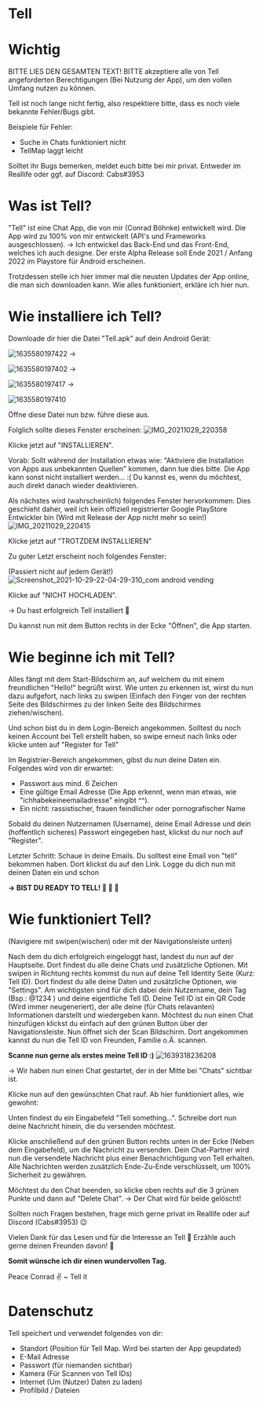 # Tell

# Wichtig
BITTE LIES DEN GESAMTEN TEXT!
BITTE akzeptiere alle von Tell angeforderten Berechtigungen (Bei Nutzung der App), um den vollen Umfang nutzen zu können.

Tell ist noch lange nicht fertig, also respektiere bitte, dass 
es noch viele bekannte Fehler/Bugs gibt.

Beispiele für Fehler:
- Suche in Chats funktioniert nicht
- TellMap laggt leicht


Solltet ihr Bugs bemerken, meldet euch bitte bei mir privat. 
Entweder im Reallife oder ggf. auf Discord: Cabs#3953

# Was ist Tell?

"Tell" ist eine Chat App, die von mir (Conrad Böhnke) entwickelt wird.
Die App  wird zu 100% von mir entwickelt (API's und Frameworks ausgeschlossen).
-> Ich entwickel das Back-End und das Front-End, welches ich auch designe.
Der erste Alpha Release soll Ende 2021 / Anfang 2022 im Playstore für Android erscheinen.

Trotzdessen stelle ich hier immer mal die neusten Updates der App online, die man sich downloaden kann.
Wie alles funktioniert, erkläre ich hier nun.

# Wie installiere ich Tell?

Downloade dir hier die Datei "Tell.apk" auf dein Android Gerät:

![1635580197422](https://user-images.githubusercontent.com/34183744/139525000-aa5f788d-b741-4f5b-9379-98e79bacd66a.jpg)
->

![1635580197402](https://user-images.githubusercontent.com/34183744/139525017-4f2ba6d3-fc1e-44b4-9681-ba75c67dcaa0.jpg)
->

![1635580197417](https://user-images.githubusercontent.com/34183744/139525025-ffa7e2e7-e6ca-47f9-a249-81de664b0648.jpg)
->

![1635580197410](https://user-images.githubusercontent.com/34183744/139525035-2e929fc9-46da-427a-a10b-8ba362ecedea.jpg)


Öffne diese Datei nun bzw. führe diese aus.

Folglich sollte dieses Fenster erscheinen:
![IMG_20211029_220358](https://user-images.githubusercontent.com/34183744/139495600-627d74d4-468e-454c-af15-1bd7cc1271c8.jpg)

Klicke jetzt auf "INSTALLIEREN".

Vorab: Sollt während der Installation etwas wie: "Aktiviere die Installation von Apps aus unbekannten Quellen" kommen, dann tue dies bitte. 
Die App kann sonst nicht installiert werden... :(
Du kannst es, wenn du möchtest, auch direkt danach wieder deaktivieren.

Als nächstes wird (wahrscheinlich) folgendes Fenster hervorkommen:
Dies geschieht daher, weil ich kein offiziell registrierter Google PlayStore Entwickler bin (Wird mit Release der App nicht mehr so sein!)
![IMG_20211029_220415](https://user-images.githubusercontent.com/34183744/139495719-ebd98ab4-5ffd-4634-b962-7a19b3220374.jpg)

Klicke jetzt auf "TROTZDEM INSTALLIEREN"

Zu guter Letzt erscheint noch folgendes Fenster:

(Passiert nicht auf jedem Gerät!)
![Screenshot_2021-10-29-22-04-29-310_com android vending](https://user-images.githubusercontent.com/34183744/139495954-ddedc407-93af-4133-8140-039d3c2c53b4.jpg)

Klicke auf "NICHT HOCHLADEN".

-> Du hast erfolgreich Tell installiert 🤟

Du kannst nun mit dem Button rechts in der Ecke "Öffnen", die App starten.


# Wie beginne ich mit Tell?

Alles fängt mit dem Start-Bildschirm an, auf welchem du mit einem freundlichen "Hello!" begrüßt wirst.
Wie unten zu erkennen ist, wirst du nun dazu aufgefort, nach links zu swipen (Einfach den Finger von der rechten Seite des Bildschirmes zu der linken Seite des Bildschirmes ziehen/wischen).

Und schon bist du in dem Login-Bereich angekommen.
Solltest du noch keinen Account bei Tell erstellt haben, so swipe erneut nach links oder klicke unten auf "Register for Tell"

Im Registrier-Bereich angekommen, gibst du nun deine Daten ein.
Folgendes wird von dir erwartet:

- Passwort aus mind. 6 Zeichen
- Eine gültige Email Adresse (Die App erkennt, wenn man etwas, wie "ichhabekeineemailadresse" eingibt ^^).
- Ein nicht: rassistischer, frauen feindlicher oder pornografischer Name

Sobald du deinen Nutzernamen (Username), deine Email Adresse und dein (hoffentlich sicheres) Passwort eingegeben hast, klickst du nur noch auf "Register".

Letzter Schritt:
Schaue in deine Emails. Du solltest eine Email von "tell" bekommen haben.
Dort klickst du auf den Link.
Logge du dich nun mit deinen Daten ein und schon

**-> BIST DU READY TO TELL! 🙂 🎊 🏁**


# Wie funktioniert Tell?

(Navigiere mit swipen(wischen) oder mit der Navigationsleiste unten)

Nach dem du dich erfolgreich eingeloggt hast, landest du nun auf der Hauptseite. Dort findest du alle deine Chats und zusätzliche Optionen.
Mit swipen in Richtung rechts kommst du nun auf deine Tell Identity Seite (Kurz: Tell ID). Dort findest du alle deine Daten und zusätzliche Optionen, wie "Settings".
Am wichtigsten sind für dich dabei dein Nutzername, dein Tag (Bsp.: @1234 ) und deine eigentliche Tell ID.
Deine Tell ID ist ein QR Code (Wird immer neugeneriert), der alle deine (für Chats relavanten) Informationen darstellt und wiedergeben kann.
Möchtest du nun einen Chat hinzufügen klickst du einfach auf den grünen Button über der Navigationsleiste. 
Nun öffnet sich der Scan Bildschirm. Dort angekommen kannst du nun die Tell ID von Freunden, Familie o.Ä. scannen.

**Scanne nun gerne als erstes meine Tell ID :)**
![1639318236208](https://user-images.githubusercontent.com/34183744/145715967-901ec705-ef54-45ab-ab5f-8353c2a8cbdf.jpg)

-> Wir haben nun einen Chat gestartet, der in der Mitte bei "Chats" sichtbar ist.

Klicke nun auf den gewünschten Chat rauf.
Ab hier funktioniert alles, wie gewohnt:

Unten findest du ein Eingabefeld "Tell something...".
Schreibe dort nun deine Nachricht hinein, die du versenden möchtest.

Klicke anschließend auf den grünen Button rechts unten in der Ecke (Neben dem Eingabefeld), um die Nachricht zu versenden.
Dein Chat-Partner wird nun die versendete Nachricht plus einer Benachrichtigung von Tell erhalten.
Alle Nachrichten werden zusätzlich Ende-Zu-Ende verschlüsselt, um 100% Sicherheit zu gewähren.

Möchtest du den Chat beenden, so klicke oben rechts auf die 3 grünen Punkte und dann auf "Delete Chat".
-> Der Chat wird für beide gelöscht!

Sollten noch Fragen bestehen, frage mich gerne privat im Reallife oder auf Discord (Cabs#3953) 😉

Vielen Dank für das Lesen und für die Interesse an Tell 🤍
Erzähle auch gerne deinen Freunden davon! 🤗

**Somit wünsche ich dir einen wundervollen Tag.**

Peace Conrad ✌️
~ Tell it


# Datenschutz

Tell speichert und verwendet folgendes von dir:
- Standort (Position für Tell Map. Wird bei starten der App geupdated)
- E-Mail Adresse
- Passwort (für niemanden sichtbar)
- Kamera (Für Scannen von Tell IDs)
- Internet (Um (Nutzer) Daten zu laden)
- Profilbild / Dateien
